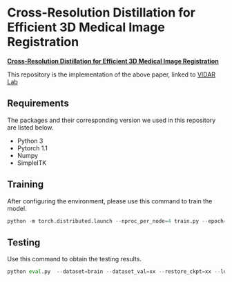 # Cross-Resolution Distillation for Efficient 3D Medical Image Registration

**[Cross-Resolution Distillation for Efficient 3D Medical Image Registration](https://ieeexplore.ieee.org/document/9782430)**

This repository is the implementation of the above paper, linked to [VIDAR Lab](https://ieeexplore.ieee.org/document/9782430)


## Requirements
The packages and their corresponding version we used in this repository are listed below.
- Python 3
- Pytorch 1.1
- Numpy
- SimpleITK

## Training
After configuring the environment, please use this command to train the model.
```python
python -m torch.distributed.launch --nproc_per_node=4 train.py --epoch=xx --dataset=brain  --data_path=/xx/xx/  --base_path=/xx/xx/

```

## Testing
Use this command to obtain the testing results.
```python
python eval.py  --dataset=brain --dataset_val=xx --restore_ckpt=xx --local_rank=0 --data_path=/xx/xx/  --base_path=/xx/xx/
```


